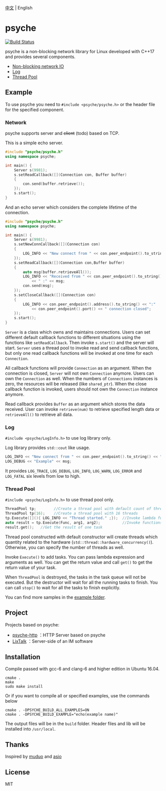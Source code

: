 [中文](https://github.com/ZingLix/psyche/blob/master/Readme.zh-CN.md)
 | English

# psyche

[![Build Status](https://travis-ci.com/ZingLix/psyche.svg?branch=master)](https://travis-ci.com/ZingLix/psyche)

psyche is a non-blocking network library for Linux developed with C++17 and provides several components.

- [Non-blocking network IO](#Network)
- [Log](#Log)
- [Thread Pool](#Thread-Pool)

## Example

To use psyche you need to `#include <psyche/psyche.h>` or the header file for the specified component.

### Network

psyche supports server and ~~client~~ (todo) based on TCP.

This is a simple echo server.

``` cpp
#include "psyche/psyche.h"
using namespace psyche;

int main() {
    Server s(9981);
    s.setReadCallback([](Connection con, Buffer buffer)
    {
        con.send(buffer.retrieve());
    });
    s.start();
}
```

And an echo server which considers the complete lifetime of the connection.

``` cpp
#include "psyche/psyche.h"
using namespace psyche;

int main() {
    Server s(9981);
    s.setNewConnCallback([](Connection con)
    {
        LOG_INFO << "New connect from " << con.peer_endpoint().to_string() << ".";
    });
    s.setReadCallback([](Connection con,Buffer buffer)
    {
        auto msg(buffer.retrieveAll());
        LOG_INFO << "Received from " << con.peer_endpoint().to_string()
            << " :" << msg;
        con.send(msg);
    });
    s.setCloseCallback([](Connection con)
    {
        LOG_INFO << con.peer_endpoint().address().to_string() << ":"
            << con.peer_endpoint().port() << " connection closed";
    });
    s.start();
}
```

`Server` is a class which owns and maintains connections. Users can set different default callback functions to different situations using the functions like `setReadCallback`. Then invoke `s.start()` and the server will start. `Server` uses a thread pool to invoke read and send callback functions, but only one read callback functions will be invoked at one time for each `Connection`.

All callback functions will provide `Connection` as an argument. When the connection is closed, `Server` will not own `Connection` anymore. Users can own the `Connection` as well. When the numbers of `Connections` instances is zero, the resources will be released (like `shared_ptr`). When the close callback function is invoked, users should not own the `Connection` instance anymore. 

Read callback provides `Buffer` as an argument which stores the data received. User can invoke `retrieve(num)` to retrieve specified length data or `retrieveAll()` to retrieve all data.

### Log

`#include <psyche/LogInfo.h>` to use log library only.

Log library provides  `std::cout` like usage. 

``` cpp
LOG_INFO << "New connect from " << con.peer_endpoint().to_string() << ".";
LOG_DEBUG << "Example" << msg;
```

It provides `LOG_TRACE`, `LOG_DEBUG`, `LOG_INFO`, `LOG_WARN`, `LOG_ERROR` and `LOG_FATAL` six levels from low to high.  

### Thread Pool

`#include <psyche/LogInfo.h>` to use thread pool only.

``` cpp
ThreadPool tp;        //Create a thread pool with default count of threads
ThreadPool tp(16);    //Create a thread pool with 16 threads
tp.Execute([](){ LOG_INFO << "Thread started." ;});  //Invoke lambda function
auto result = tp.Execute(Func, arg1, arg2);          //Invoke functions with arguments
result.get();   //Get the result of one task
```

Thread pool constructed with default constructor will create threads which quantity related to the hardware (`std::thread::hardware_concurrency()`). Otherwise, you can specify the number of threads as well.

Invoke `Execute()` to add tasks. You can pass lambda expression and arguments as well. You can get the return value and call `get()` to get the return value of your task.

When `ThreadPool` is destroyed, the tasks in the task queue will not be executed. But the destructor will wait for all the running tasks to finish. You can call `stop()` to wait for all the tasks to finish explicitly.

You can find more samples in the [example folder](https://github.com/ZingLix/psyche/tree/master/example).

## Project

Projects based on psyche:

- [psyche-http](https://github.com/ZingLix/psyche-http) ：HTTP Server based on psyche
- [LixTalk](https://github.com/ZingLix/LixTalk-server) ：Server-side of an IM software

## Installation

Compile passed with gcc-6 and clang-6 and higher edition in Ubuntu 16.04.

```
cmake .
make
sudo make install
```

Or if you want to compile all or specified examples, use the commands below

```
cmake . -DPSYCHE_BUILD_ALL_EXAMPLES=ON
cmake . -DPSYCHE_BUILD_EXAMPLE="echo(example name)"
```

The output files will be in the `build` folder. Header files and lib will be installed into `/usr/local`.

## Thanks

Inspired by [muduo](https://github.com/chenshuo/muduo) and [asio](https://think-async.com/Asio/)

## License

MIT
